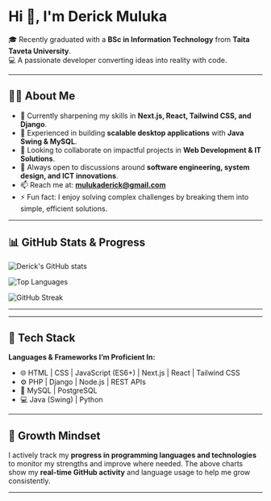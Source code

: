 # Hi 👋, I'm Derick Muluka  

🎓 Recently graduated with a **BSc in Information Technology** from **Taita Taveta University**.  
💻 A passionate developer converting ideas into reality with code.  

---

## 👨‍💻 About Me  
- 🌱 Currently sharpening my skills in **Next.js, React, Tailwind CSS, and Django**.  
- 🔭 Experienced in building **scalable desktop applications** with **Java Swing & MySQL**.  
- 👯 Looking to collaborate on impactful projects in **Web Development & IT Solutions**.  
- 💬 Always open to discussions around **software engineering, system design, and ICT innovations**.  
- 📫 Reach me at: **mulukaderick@gmail.com**  
- ⚡ Fun fact: I enjoy solving complex challenges by breaking them into simple, efficient solutions.  

---

## 📊 GitHub Stats & Progress  

![Derick's GitHub stats](https://github-readme-stats.vercel.app/api?username=DerickMuluka&show_icons=true&theme=radical)  

![Top Languages](https://github-readme-stats.vercel.app/api/top-langs/?username=DerickMuluka&layout=compact&theme=radical)  

![GitHub Streak](https://streak-stats.demolab.com?user=DerickMuluka&theme=radical&border_radius=8)  

---

---

## 🚀 Tech Stack  

**Languages & Frameworks I’m Proficient In:**  
- 🌐 HTML | CSS | JavaScript (ES6+) | Next.js | React | Tailwind CSS  
- ⚙️ PHP | Django | Node.js | REST APIs  
- 💾 MySQL | PostgreSQL  
- 💻 Java (Swing) | Python  

---

## 🎯 Growth Mindset  

I actively track my **progress in programming languages and technologies** to monitor my strengths and improve where needed. The above charts show my **real-time GitHub activity** and language usage to help me grow consistently.  

---

